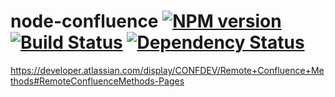 # node-confluence [![NPM version][npm-image]][npm-url] [![Build Status][travis-image]][travis-url] [![Dependency Status][depstat-image]][depstat-url]

https://developer.atlassian.com/display/CONFDEV/Remote+Confluence+Methods#RemoteConfluenceMethods-Pages

[npm-url]: https://npmjs.org/package/node-confluence
[npm-image]: https://badge.fury.io/js/node-confluence.png

[travis-url]: http://travis-ci.org/heycalmdown/node-confluence
[travis-image]: https://secure.travis-ci.org/heycalmdown/node-confluence.png?branch=master

[depstat-url]: https://david-dm.org/heycalmdown/node-confluence
[depstat-image]: https://david-dm.org/heycalmdown/node-confluence
